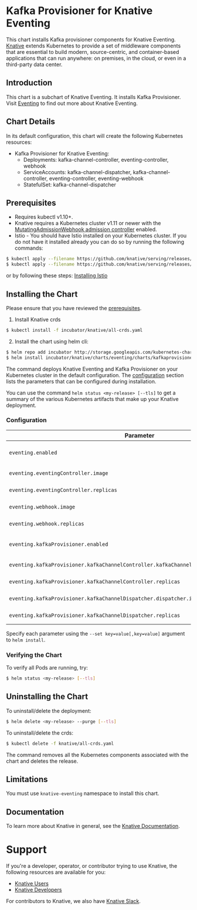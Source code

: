 # Kafka Provisioner for Knative Eventing

This chart installs Kafka provisioner components for Knative Eventing.
[Knative](https://github.com/knative/) extends Kubernetes to provide a set of middleware components that are essential to build modern, source-centric, and container-based applications that can run anywhere: on premises, in the cloud, or even in a third-party data center.

## Introduction

This chart is a subchart of Knative Eventing. It installs Kafka Provisioner. Visit [Eventing](https://github.com/knative/eventing/blob/master/README.md) to find out more about Knative Eventing.

## Chart Details

In its default configuration, this chart will create the following Kubernetes resources:

- Kafka Provisioner for Knative Eventing:
    - Deployments: kafka-channel-controller, eventing-controller, webhook
    - ServiceAccounts: kafka-channel-dispatcher, kafka-channel-controller, eventing-controller, eventing-webhook
    - StatefulSet: kafka-channel-dispatcher

## Prerequisites
- Requires kubectl v1.10+.
- Knative requires a Kubernetes cluster v1.11 or newer with the
[MutatingAdmissionWebhook admission controller](https://kubernetes.io/docs/reference/access-authn-authz/admission-controllers/#how-do-i-turn-on-an-admission-controller)
enabled.
- Istio - You should have Istio installed on your Kubernetes cluster. If you do not have it installed already you can do so by running the following commands:
```bash
$ kubectl apply --filename https://github.com/knative/serving/releases/download/v0.5.0/istio-crds.yaml 
$ kubectl apply --filename https://github.com/knative/serving/releases/download/v0.5.0/istio.yaml
```
or by following these steps:
[Installing Istio](https://www.knative.dev/docs/install/knative-with-any-k8s/#installing-istio)


## Installing the Chart

Please ensure that you have reviewed the [prerequisites](#prerequisites).

1. Install Knative crds
```bash
$ kubectl install -f incubator/knative/all-crds.yaml
```

2. Install the chart using helm cli:

```bash
$ helm repo add incubator http://storage.googleapis.com/kubernetes-charts-incubator
$ helm install incubator/knative/charts/eventing/charts/kafkaprovisioner --name <my-release> [--tls]
```

The command deploys Knative Eventing and Kafka Provisioner on your Kubernetes cluster in the default configuration.  The [configuration](#configuration) section lists the parameters that can be configured during installation.

You can use the command ```helm status <my-release> [--tls]``` to get a summary of the various Kubernetes artifacts that make up your Knative deployment.

### Configuration

| Parameter                                  | Description                              | Default |
|--------------------------------------------|------------------------------------------|---------|
| `eventing.enabled`                         | Enable/Disable Knative Eventing          | `false`   |
| `eventing.eventingController.image`        | Controller Image                         | gcr.io/knative-releases/github.com/knative/eventing/cmd/controller@sha256:de1727c9969d369f2c3c7d628c7b8c46937315ffaaf9fe3ca242ae2a1965f744 | 
| `eventing.eventingController.replicas`                        | Controller Replicas                      | 1         |
| `eventing.webhook.image`                   | Webhook Image                            | gcr.io/knative-releases/github.com/knative/eventing/cmd/webhook@sha256:3c0f22b9f9bd9608f804c6b3b8cbef9cc8ebc54bb67d966d3e047f377feb4ccb |
| `eventing.webhook.replicas`                | Webhook Replicas                         | 1         |
| `eventing.kafkaProvisioner.enabled`        | Enable/Disable Kafka Provisioner         | `false`   |
| `eventing.kafkaProvisioner.kafkaChannelController.kafkaChannelControllerController.image` | Controller Image | gcr.io/knative-releases/github.com/knative/eventing/contrib/kafka/cmd/controller@sha256:5fa8b57594949b7e6d9d99d0dfba5109d0a57c497d34f0d8d84569cb9f2ad19e | 
| `eventing.kafkaProvisioner.kafkaChannelController.replicas` | Controller Replicas     | 1         | 
| `eventing.kafkaProvisioner.kafkaChannelDispatcher.dispatcher.image` | Dispatcher Image | gcr.io/knative-releases/github.com/knative/eventing/contrib/kafka/cmd/dispatcher@sha256:94d0f74892ce19e7f909bc0063b89ba68f85e2d12188f6bf918321542adcec05 |
| `eventing.kafkaProvisioner.kafkaChannelDispatcher.replicas` | Dispatcher Replicas     | 1         | 

Specify each parameter using the `--set key=value[,key=value]` argument to `helm install`.

### Verifying the Chart

To verify all Pods are running, try:
```bash
$ helm status <my-release> [--tls]
```

## Uninstalling the Chart

To uninstall/delete the deployment:
```bash
$ helm delete <my-release> --purge [--tls]
```

To uninstall/delete the crds:
```bash
$ kubectl delete -f knative/all-crds.yaml
```

The command removes all the Kubernetes components associated with the chart and deletes the release.

## Limitations

You must use `knative-eventing` namespace to install this chart.

## Documentation

To learn more about Knative in general, see the [Knative Documentation](https://www.knative.dev/docs).

# Support

If you're a developer, operator, or contributor trying to use Knative, the
following resources are available for you:

- [Knative Users](https://groups.google.com/forum/#!forum/knative-users)
- [Knative Developers](https://groups.google.com/forum/#!forum/knative-dev)

For contributors to Knative, we also have [Knative Slack](https://slack.knative.dev).

